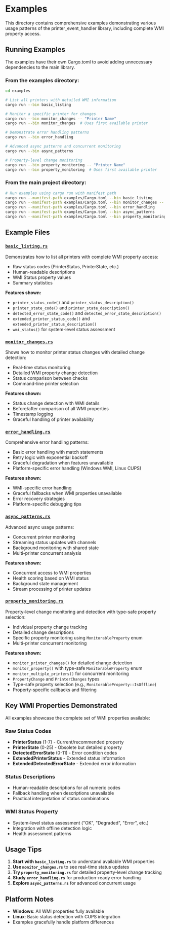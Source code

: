 # Examples

This directory contains comprehensive examples demonstrating various usage patterns of the printer_event_handler library, including complete WMI property access.

## Running Examples

The examples have their own Cargo.toml to avoid adding unnecessary dependencies to the main library.

### From the examples directory:
```bash
cd examples

# List all printers with detailed WMI information
cargo run --bin basic_listing

# Monitor a specific printer for changes
cargo run --bin monitor_changes -- "Printer Name"
cargo run --bin monitor_changes  # Uses first available printer

# Demonstrate error handling patterns
cargo run --bin error_handling

# Advanced async patterns and concurrent monitoring
cargo run --bin async_patterns

# Property-level change monitoring
cargo run --bin property_monitoring -- "Printer Name"
cargo run --bin property_monitoring  # Uses first available printer
```

### From the main project directory:
```bash
# Run examples using cargo run with manifest path
cargo run --manifest-path examples/Cargo.toml --bin basic_listing
cargo run --manifest-path examples/Cargo.toml --bin monitor_changes -- "Printer Name"
cargo run --manifest-path examples/Cargo.toml --bin error_handling
cargo run --manifest-path examples/Cargo.toml --bin async_patterns
cargo run --manifest-path examples/Cargo.toml --bin property_monitoring -- "Printer Name"
```

## Example Files

### [`basic_listing.rs`](basic_listing.rs)
Demonstrates how to list all printers with complete WMI property access:
- Raw status codes (PrinterStatus, PrinterState, etc.)
- Human-readable descriptions
- WMI Status property values
- Summary statistics

**Features shown:**
- `printer_status_code()` and `printer_status_description()`
- `printer_state_code()` and `printer_state_description()`
- `detected_error_state_code()` and `detected_error_state_description()`
- `extended_printer_status_code()` and `extended_printer_status_description()`
- `wmi_status()` for system-level status assessment

### [`monitor_changes.rs`](monitor_changes.rs) 
Shows how to monitor printer status changes with detailed change detection:
- Real-time status monitoring
- Detailed WMI property change detection
- Status comparison between checks
- Command-line printer selection

**Features shown:**
- Status change detection with WMI details
- Before/after comparison of all WMI properties
- Timestamp logging
- Graceful handling of printer availability

### [`error_handling.rs`](error_handling.rs)
Comprehensive error handling patterns:
- Basic error handling with match statements
- Retry logic with exponential backoff
- Graceful degradation when features unavailable
- Platform-specific error handling (Windows WMI, Linux CUPS)

**Features shown:**
- WMI-specific error handling
- Graceful fallbacks when WMI properties unavailable
- Error recovery strategies
- Platform-specific debugging tips

### [`async_patterns.rs`](async_patterns.rs)
Advanced async usage patterns:
- Concurrent printer monitoring
- Streaming status updates with channels
- Background monitoring with shared state
- Multi-printer concurrent analysis

**Features shown:**
- Concurrent access to WMI properties
- Health scoring based on WMI status
- Background state management
- Stream processing of printer updates

### [`property_monitoring.rs`](property_monitoring.rs)
Property-level change monitoring and detection with type-safe property selection:
- Individual property change tracking
- Detailed change descriptions
- Specific property monitoring using `MonitorableProperty` enum
- Multi-printer concurrent monitoring

**Features shown:**
- `monitor_printer_changes()` for detailed change detection
- `monitor_property()` with type-safe `MonitorableProperty` enum
- `monitor_multiple_printers()` for concurrent monitoring
- `PropertyChange` and `PrinterChanges` types
- Type-safe property selection (e.g., `MonitorableProperty::IsOffline`)
- Property-specific callbacks and filtering

## Key WMI Properties Demonstrated

All examples showcase the complete set of WMI properties available:

### Raw Status Codes
- **PrinterStatus** (1-7) - Current/recommended property
- **PrinterState** (0-25) - Obsolete but detailed property  
- **DetectedErrorState** (0-11) - Error condition codes
- **ExtendedPrinterStatus** - Extended status information
- **ExtendedDetectedErrorState** - Extended error information

### Status Descriptions
- Human-readable descriptions for all numeric codes
- Fallback handling when descriptions unavailable
- Practical interpretation of status combinations

### WMI Status Property
- System-level status assessment ("OK", "Degraded", "Error", etc.)
- Integration with offline detection logic
- Health assessment patterns

## Usage Tips

1. **Start with `basic_listing.rs`** to understand available WMI properties
2. **Use `monitor_changes.rs`** to see real-time status updates
3. **Try `property_monitoring.rs`** for detailed property-level change tracking
4. **Study `error_handling.rs`** for production-ready error handling
5. **Explore `async_patterns.rs`** for advanced concurrent usage

## Platform Notes

- **Windows**: All WMI properties fully available
- **Linux**: Basic status detection with CUPS integration
- Examples gracefully handle platform differences